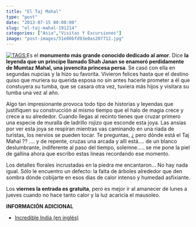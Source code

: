 ```yaml
---
title: "El Taj Mahal"
type: "post"
date: "2013-07-15 00:00:00"
slug: "el-taj-mahal-191214"
categories: ["Asia","Visitas Y Excursiones"]
image: "post-images/51e00bfd93e0as207712.jpg"
---
```


 [ ![ TAGS:](post-images/51e00bfd93e0as207712.jpg "Taj Mahal by Zuhair Amhad")](http://www.flickr.com/photos/zuhair_ahmad/8552857062/sizes/c/in/photostream/)Es el **monumento más grande conocido dedicado al amor**. Dice **la leyenda que un principe llamado Shah Janan se enamoró perdidamente de Mumtaz Mahal, una jovencita princesa persa**. Se casó con ella en segundas nupcias y la hizo su favorita. Vivieron felices hasta que el destino quiso que muriera su querida esposa no sin antes hacerle prometer a él que constuyera su tumba, que se casara otra vez, tuviera más hijos y visitara su tumba una vez al año.

 Algo tan impresionante provoca todo tipo de historias y leyendas que justifiquen su construcción al mismo tiempo que el halo de magia crece y crece a su alrededor. Cuando llegas al recinto tienes que cruzar primero una especie de muralla de ladrillo rojizo que esconde esta joya. Las ansias por ver esta joya se respiran mientras vas caminando en una riada de turistas, los nervios se pueden tocar. Te preguntas, ¿ pero dónde está el Taj Mahal ?? .... y de repente, cruzas una arcada y allí está.... de un blanco deslumbrante, indiferente al paso del tiempo, solemne..... se me pone la piel de gallina ahora que escribo estas lineas recordando ese momento.

 Los detalles florales incrustadas en la piedra me encantaron... No hay nada igual. Sólo le encuentro un defecto: la falta de árboles alrededor que den sombra dónde cobijarte en esos dias de calor intenso y humedad asfixiante.

 Los **viernes la entrada es gratuita**, pero es mejor ir al amanecer de lunes a jueves cuando no hace tanto calor y la luz acaricia el mausoleo.

 **INFORMACIÓN ADICIONAL**

- [Incredible India (en inglés)](http://www.incredibleindia.org/)